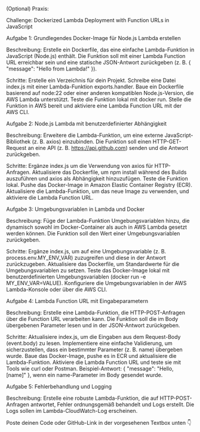 (Optional) Praxis:  

Challenge: Dockerized Lambda Deployment with Function URLs in JavaScript

Aufgabe 1: Grundlegendes Docker-Image für Node.js Lambda erstellen

Beschreibung:
Erstelle ein Dockerfile, das eine einfache Lambda-Funktion in JavaScript (Node.js) enthält. Die Funktion soll mit einer Lambda Function URL erreichbar sein und eine statische JSON-Antwort zurückgeben (z. B. { "message": "Hello from Lambda!" }).

Schritte:
Erstelle ein Verzeichnis für dein Projekt. Schreibe eine Datei index.js mit einer Lambda-Funktion exports.handler. Baue ein Dockerfile basierend auf node:22 oder einer anderen kompatiblen Node.js-Version, die AWS Lambda unterstützt. Teste die Funktion lokal mit docker run. Stelle die Funktion in AWS bereit und aktiviere eine Lambda Function URL mit der AWS CLI.

Aufgabe 2: Node.js Lambda mit benutzerdefinierter Abhängigkeit

Beschreibung:
Erweitere die Lambda-Funktion, um eine externe JavaScript-Bibliothek (z. B. axios) einzubinden. Die Funktion soll einen HTTP-GET-Request an eine API (z. B. https://api.github.com) senden und die Antwort zurückgeben.

Schritte:
Ergänze index.js um die Verwendung von axios für HTTP-Anfragen. Aktualisiere das Dockerfile, um npm install während des Builds auszuführen und axios als Abhängigkeit hinzuzufügen. Teste die Funktion lokal. Pushe das Docker-Image in Amazon Elastic Container Registry (ECR). Aktualisiere die Lambda-Funktion, um das neue Image zu verwenden, und aktiviere die Lambda Function URL.

Aufgabe 3: Umgebungsvariablen in Lambda und Docker

Beschreibung:
Füge der Lambda-Funktion Umgebungsvariablen hinzu, die dynamisch sowohl im Docker-Container als auch in AWS Lambda gesetzt werden können. Die Funktion soll den Wert einer Umgebungsvariablen zurückgeben.

Schritte:
Ergänze index.js, um auf eine Umgebungsvariable (z. B. process.env.MY_ENV_VAR) zuzugreifen und diese in der Antwort zurückzugeben. Aktualisiere das Dockerfile, um Standardwerte für die Umgebungsvariablen zu setzen. Teste das Docker-Image lokal mit benutzerdefinierten Umgebungsvariablen (docker run -e MY_ENV_VAR=VALUE). Konfiguriere die Umgebungsvariablen in der AWS Lambda-Konsole oder über die AWS CLI.

Aufgabe 4: Lambda Function URL mit Eingabeparametern

Beschreibung:
Erstelle eine Lambda-Funktion, die HTTP-POST-Anfragen über die Function URL verarbeiten kann. Die Funktion soll die im Body übergebenen Parameter lesen und in der JSON-Antwort zurückgeben.

Schritte:
Aktualisiere index.js, um die Eingaben aus dem Request-Body (event.body) zu lesen. Implementiere eine einfache Validierung, um sicherzustellen, dass ein bestimmter Parameter (z. B. name) übergeben wurde. Baue das Docker-Image, pushe es in ECR und aktualisiere die Lambda-Funktion. Aktiviere die Lambda Function URL und teste sie mit Tools wie curl oder Postman. Beispiel-Antwort: { "message": "Hello, [name]" }, wenn ein name-Parameter im Body gesendet wurde.

Aufgabe 5: Fehlerbehandlung und Logging

Beschreibung:
Erstelle eine robuste Lambda-Funktion, die auf HTTP-POST-Anfragen antwortet, Fehler ordnungsgemäß behandelt und Logs erstellt. Die Logs sollen im Lambda-CloudWatch-Log erscheinen.

Poste deinen Code oder GitHub-Link in der vorgesehenen Textbox unten 👇
